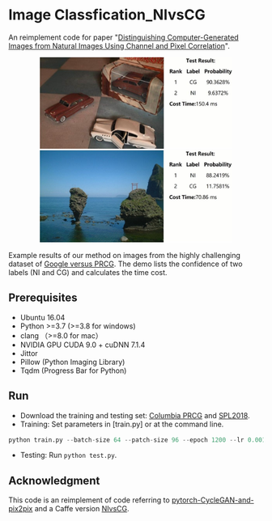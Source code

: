 # Image Classfication_NIvsCG
An reimplement code for paper "[Distinguishing Computer-Generated Images from Natural Images Using Channel and Pixel Correlation](https://link.springer.com/article/10.1007/s11390-020-0216-9)".
<div align=center>
  <img width="380" src="https://github.com/Evergrow/JCST_NIvsCG/blob/master/images/img1.jpg/" hspace="10">
  <img width="380" src="https://github.com/Evergrow/JCST_NIvsCG/blob/master/images/img2.jpg/" hspace="10">
</div>

Example results of our method on images from the highly challenging dataset of [Google versus PRCG](http://www.ee.columbia.edu/ln/dvmm/downloads/PIM_PRCG_dataset/). The demo lists the confidence of two labels (NI and CG) and calculates the time cost. 

## Prerequisites
* Ubuntu 16.04
* Python >=3.7 (>=3.8 for windows)
* clang （>=8.0 for mac）
* NVIDIA GPU CUDA 9.0 + cuDNN 7.1.4
* Jittor 
* Pillow (Python Imaging Library)
* Tqdm (Progress Bar for Python)

## Run
* Download the training and testing set: [Columbia PRCG](http://www.ee.columbia.edu/ln/dvmm/downloads/PIM_PRCG_dataset/) and [SPL2018](https://rose.ntu.edu.sg/Publications/Documents/Others/Computer%20Graphics%20Identification%20Combining%20Convolutional%20and%20Recurrent%20Neural%20Networks.pdf).
* Training: Set parameters in [train.py] or at the command line.
```python
python train.py --batch-size 64 --patch-size 96 --epoch 1200 --lr 0.001
```
* Testing: Run ```python test.py```.


## Acknowledgment
This code is an reimplement of code referring to [pytorch-CycleGAN-and-pix2pix](https://github.com/junyanz/pytorch-CycleGAN-and-pix2pix) and a Caffe version [NIvsCG](https://github.com/weizequan/NIvsCG).
